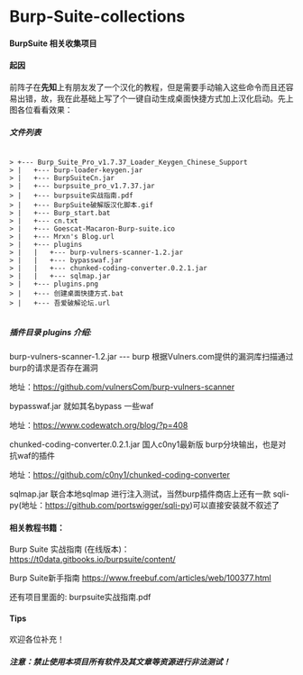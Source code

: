 # Burp-Suite-collections

#### BurpSuite 相关收集项目

#### 起因

前阵子在**先知**上有朋友发了一个汉化的教程，但是需要手动输入这些命令而且还容易出错，故，我在此基础上写了个一键自动生成桌面快捷方式加上汉化启动。先上图各位看看效果：

##### 文件列表

```

> +--- Burp_Suite_Pro_v1.7.37_Loader_Keygen_Chinese_Support
> |   +--- burp-loader-keygen.jar
> |   +--- BurpSuiteCn.jar
> |   +--- burpsuite_pro_v1.7.37.jar
> |   +--- burpsuite实战指南.pdf
> |   +--- BurpSuite破解版汉化脚本.gif
> |   +--- Burp_start.bat
> |   +--- cn.txt
> |   +--- Goescat-Macaron-Burp-suite.ico
> |   +--- Mrxn's Blog.url
> |   +--- plugins
> |   |   +--- burp-vulners-scanner-1.2.jar
> |   |   +--- bypasswaf.jar
> |   |   +--- chunked-coding-converter.0.2.1.jar
> |   |   +--- sqlmap.jar
> |   +--- plugins.png
> |   +--- 创建桌面快捷方式.bat
> |   +--- 吾爱破解论坛.url


```
##### 插件目录 plugins 介绍:

burp-vulners-scanner-1.2.jar --- burp 根据Vulners.com提供的漏洞库扫描通过burp的请求是否存在漏洞  

地址：https://github.com/vulnersCom/burp-vulners-scanner 

bypasswaf.jar 就如其名bypass 一些waf 

地址：https://www.codewatch.org/blog/?p=408 

chunked-coding-converter.0.2.1.jar 国人c0ny1最新版 burp分块输出，也是对抗waf的插件 

地址：https://github.com/c0ny1/chunked-coding-converter 

sqlmap.jar 联合本地sqlmap 进行注入测试，当然burp插件商店上还有一款 sqli-py(地址：https://github.com/portswigger/sqli-py)可以直接安装就不叙述了

#### 相关教程书籍：

Burp Suite 实战指南 (在线版本)：https://t0data.gitbooks.io/burpsuite/content/ 

Burp Suite新手指南 https://www.freebuf.com/articles/web/100377.html

还有项目里面的: burpsuite实战指南.pdf



#### Tips

欢迎各位补充！

##### 注意：禁止使用本项目所有软件及其文章等资源进行非法测试！

